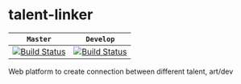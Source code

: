 # talent-linker
|  **`Master`**   |  **`Develop`** |
|-------------------|----------------------|
| [![Build Status](https://travis-ci.org/ice-blaze/talent-linker.svg?branch=master)](https://travis-ci.org/ice-blaze/talent-linker) |[![Build Status](https://travis-ci.org/ice-blaze/talent-linker.svg?branch=develop)](https://travis-ci.org/ice-blaze/talent-linker) |
Web platform to create connection between different talent, art/dev
